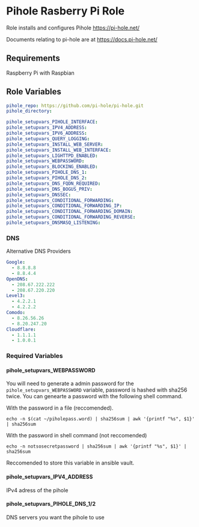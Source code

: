 # Pihole Rasberry Pi Role

Role installs and configures Pihole https://pi-hole.net/

Documents relating to pi-hole are at https://docs.pi-hole.net/

## Requirements
Raspberry Pi with Raspbian

## Role Variables
```yaml
pihole_repo: https://github.com/pi-hole/pi-hole.git
pihole_directory:

pihole_setupvars_PIHOLE_INTERFACE:
pihole_setupvars_IPV4_ADDRESS:
pihole_setupvars_IPV6_ADDRESS:
pihole_setupvars_QUERY_LOGGING:
pihole_setupvars_INSTALL_WEB_SERVER:
pihole_setupvars_INSTALL_WEB_INTERFACE:
pihole_setupvars_LIGHTTPD_ENABLED:
pihole_setupvars_WEBPASSWORD:
pihole_setupvars_BLOCKING_ENABLED:
pihole_setupvars_PIHOLE_DNS_1:
pihole_setupvars_PIHOLE_DNS_2:
pihole_setupvars_DNS_FQDN_REQUIRED:
pihole_setupvars_DNS_BOGUS_PRIV:
pihole_setupvars_DNSSEC:
pihole_setupvars_CONDITIONAL_FORWARDING:
pihole_setupvars_CONDITIONAL_FORWARDING_IP:
pihole_setupvars_CONDITIONAL_FORWARDING_DOMAIN:
pihole_setupvars_CONDITIONAL_FORWARDING_REVERSE:
pihole_setupvars_DNSMASQ_LISTENING:
```

### DNS
Alternative DNS Providers
```yaml
Google:
  - 8.8.8.8
  - 8.8.4.4
OpenDNS:
  - 208.67.222.222
  - 208.67.220.220
Level3:
  - 4.2.2.1
  - 4.2.2.2
Comodo:
  - 8.26.56.26
  - 8.20.247.20
Cloudflare:
  - 1.1.1.1
  - 1.0.0.1
```

### Required Variables
#### pihole_setupvars_WEBPASSWORD
You will need to generate a admin password for the `pihole_setupvars_WEBPASSWORD` variable, password is hashed with sha256 twice. You can genearte a password with the following shell command.

With the password in a file (reccomended).
```shell
echo -n $(cat ~/piholepass.word) | sha256sum | awk '{printf "%s", $1}' | sha256sum
```

With the password in shell command (not reccomended)
```shell
echo -n notsosecretpassword | sha256sum | awk '{printf "%s", $1}' | sha256sum
```

Reccomended to store this variable in ansible vault.

#### pihole_setupvars_IPV4_ADDRESS
IPv4 adress of the pihole

#### pihole_setupvars_PIHOLE_DNS_1/2
DNS servers you want the pihole to use
